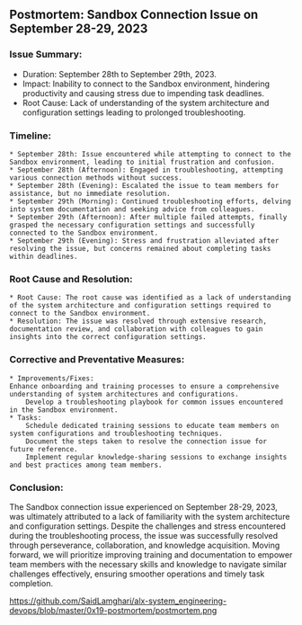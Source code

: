 ## Postmortem: Sandbox Connection Issue on September 28-29, 2023


### Issue Summary:

   * Duration: September 28th to September 29th, 2023.
   * Impact: Inability to connect to the Sandbox environment, hindering productivity and causing stress due to impending task deadlines.
   * Root Cause: Lack of understanding of the system architecture and configuration settings leading to prolonged troubleshooting.


### Timeline:

    * September 28th: Issue encountered while attempting to connect to the Sandbox environment, leading to initial frustration and confusion.
    * September 28th (Afternoon): Engaged in troubleshooting, attempting various connection methods without success.
    * September 28th (Evening): Escalated the issue to team members for assistance, but no immediate resolution.
    * September 29th (Morning): Continued troubleshooting efforts, delving into system documentation and seeking advice from colleagues.
    * September 29th (Afternoon): After multiple failed attempts, finally grasped the necessary configuration settings and successfully connected to the Sandbox environment.
    * September 29th (Evening): Stress and frustration alleviated after resolving the issue, but concerns remained about completing tasks within deadlines.


### Root Cause and Resolution:

    * Root Cause: The root cause was identified as a lack of understanding of the system architecture and configuration settings required to connect to the Sandbox environment.
    * Resolution: The issue was resolved through extensive research, documentation review, and collaboration with colleagues to gain insights into the correct configuration settings.


### Corrective and Preventative Measures:

    * Improvements/Fixes:  
	Enhance onboarding and training processes to ensure a comprehensive understanding of system architectures and configurations.
        Develop a troubleshooting playbook for common issues encountered in the Sandbox environment.
    * Tasks:
        Schedule dedicated training sessions to educate team members on system configurations and troubleshooting techniques.
        Document the steps taken to resolve the connection issue for future reference.
        Implement regular knowledge-sharing sessions to exchange insights and best practices among team members.


### Conclusion:

The Sandbox connection issue experienced on September 28-29, 2023, was ultimately attributed to a lack of familiarity with the system architecture and configuration settings. Despite the challenges and stress encountered during the troubleshooting process, the issue was successfully resolved through perseverance, collaboration, and knowledge acquisition. Moving forward, we will prioritize improving training and documentation to empower team members with the necessary skills and knowledge to navigate similar challenges effectively, ensuring smoother operations and timely task completion.

https://github.com/SaidLamghari/alx-system_engineering-devops/blob/master/0x19-postmortem/postmortem.png
